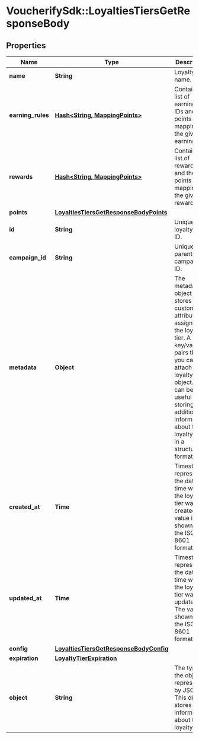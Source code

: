 # VoucherifySdk::LoyaltiesTiersGetResponseBody

## Properties

| Name | Type | Description | Notes |
| ---- | ---- | ----------- | ----- |
| **name** | **String** | Loyalty Tier name. | [optional] |
| **earning_rules** | [**Hash&lt;String, MappingPoints&gt;**](MappingPoints.md) | Contains a list of earning rule IDs and their points mapping for the given earning rule. | [optional] |
| **rewards** | [**Hash&lt;String, MappingPoints&gt;**](MappingPoints.md) | Contains a list of reward IDs and their points mapping for the given reward. | [optional] |
| **points** | [**LoyaltiesTiersGetResponseBodyPoints**](LoyaltiesTiersGetResponseBodyPoints.md) |  | [optional] |
| **id** | **String** | Unique loyalty tier ID. | [optional] |
| **campaign_id** | **String** | Unique parent campaign ID. | [optional] |
| **metadata** | **Object** | The metadata object stores all custom attributes assigned to the loyalty tier. A set of key/value pairs that you can attach to a loyalty tier object. It can be useful for storing additional information about the loyalty tier in a structured format. | [optional] |
| **created_at** | **Time** | Timestamp representing the date and time when the loyalty tier was created. The value is shown in the ISO 8601 format. | [optional] |
| **updated_at** | **Time** | Timestamp representing the date and time when the loyalty tier was updated. The value is shown in the ISO 8601 format. | [optional] |
| **config** | [**LoyaltiesTiersGetResponseBodyConfig**](LoyaltiesTiersGetResponseBodyConfig.md) |  | [optional] |
| **expiration** | [**LoyaltyTierExpiration**](LoyaltyTierExpiration.md) |  | [optional] |
| **object** | **String** | The type of the object represented by JSON. This object stores information about the loyalty. | [optional][default to &#39;loyalty_tier&#39;] |

